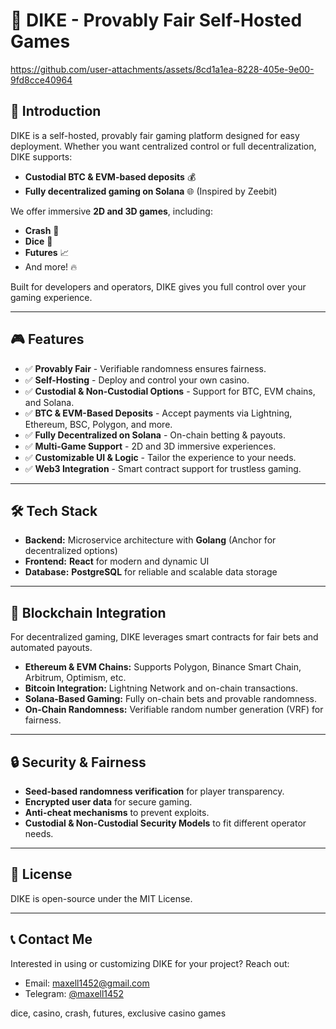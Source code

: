 # 🎲 DIKE - Provably Fair Self-Hosted Games


https://github.com/user-attachments/assets/8cd1a1ea-8228-405e-9e00-9fd8cce40964



## 🚀 Introduction
DIKE is a self-hosted, provably fair gaming platform designed for easy deployment. Whether you want centralized control or full decentralization, DIKE supports:

- **Custodial BTC & EVM-based deposits** 💰
- **Fully decentralized gaming on Solana** 🌐 (Inspired by Zeebit)

We offer immersive **2D and 3D games**, including:

- **Crash** 🚀
- **Dice** 🎲
- **Futures** 📈
- And more! 🔥

Built for developers and operators, DIKE gives you full control over your gaming experience.

---

## 🎮 Features

- ✅ **Provably Fair** - Verifiable randomness ensures fairness.
- ✅ **Self-Hosting** - Deploy and control your own casino.
- ✅ **Custodial & Non-Custodial Options** - Support for BTC, EVM chains, and Solana.
- ✅ **BTC & EVM-Based Deposits** - Accept payments via Lightning, Ethereum, BSC, Polygon, and more.
- ✅ **Fully Decentralized on Solana** - On-chain betting & payouts.
- ✅ **Multi-Game Support** - 2D and 3D immersive experiences.
- ✅ **Customizable UI & Logic** - Tailor the experience to your needs.
- ✅ **Web3 Integration** - Smart contract support for trustless gaming.

---

## 🛠 Tech Stack

- **Backend:** Microservice architecture with **Golang** (Anchor for decentralized options)
- **Frontend:** **React** for modern and dynamic UI
- **Database:** **PostgreSQL** for reliable and scalable data storage

---

## 🔗 Blockchain Integration
For decentralized gaming, DIKE leverages smart contracts for fair bets and automated payouts.

- **Ethereum & EVM Chains:** Supports Polygon, Binance Smart Chain, Arbitrum, Optimism, etc.
- **Bitcoin Integration:** Lightning Network and on-chain transactions.
- **Solana-Based Gaming:** Fully on-chain bets and provable randomness.
- **On-Chain Randomness:** Verifiable random number generation (VRF) for fairness.

---

## 🔒 Security & Fairness
- **Seed-based randomness verification** for player transparency.
- **Encrypted user data** for secure gaming.
- **Anti-cheat mechanisms** to prevent exploits.
- **Custodial & Non-Custodial Security Models** to fit different operator needs.

---

## 📜 License
DIKE is open-source under the MIT License.

---

## 📞 Contact Me
Interested in using or customizing DIKE for your project? Reach out:
- Email: [maxell1452@gmail.com](mailto:maxell1452@gmail.com)
- Telegram: [@maxell1452](https://t.me/maxell1452)

dice, casino, crash, futures, exclusive casino games
